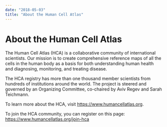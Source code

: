 ```yaml
---
date: "2018-05-03"
title: "About the Human Cell Atlas"
---
```


# About the Human Cell Atlas
The Human Cell Atlas (HCA) is a collaborative community of international scientists. Our mission is to create comprehensive reference maps of all the cells in the human body as a basis for both understanding human health and diagnosing, monitoring, and treating disease.

The HCA registry has more than one thousand member scientists from hundreds of institutions around the world. The project is steered and governed by an Organizing Committee, co-chaired by Aviv Regev and Sarah Teichmann.

To learn more about the HCA, visit <https://www.humancellatlas.org>.

To join the HCA community, you can register on this page: <https://www.humancellatlas.org/join-hca>

